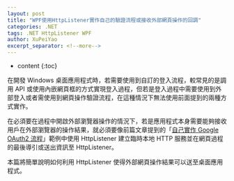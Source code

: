 ```yaml
---
layout: post
title: "WPF使用HttpListener實作自己的驗證流程或接收外部網頁操作的回調"
categories: .NET
tags: .NET HttpListener WPF
author: XuPeiYao
excerpt_separator: <!--more-->
---
```


- content
  {:toc}

在開發 Windows 桌面應用程式時，若需要使用到自訂的登入流程，較常見的是調用 API 或使用內嵌網頁框的方式實現登入過程，但若是登入過程中需要使用到外部登入或者需使用到網頁操作驗證流程，在這種情況下無法使用前面提到的兩種方式實作。

在必須要在過程中開啟外部瀏覽器操作的情況下，若是應用程式本身需要能夠接收用戶在外部瀏覽器的操作結果，就必須要像前篇文章提到的「[自己實作 Google OAuth2 流程](https://github.com/googlesamples/oauth-apps-for-windows)」範例中使用 HttpListener 建立臨時本地 HTTP 服務並在網頁過程的最後導引或送出資訊至 HttpListener。

本篇將簡單說明如何利用 HttpListener 使得外部網頁操作結果可以送至桌面應用程式。

<!--more-->
